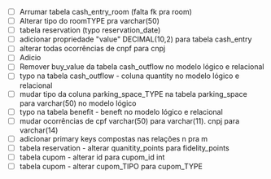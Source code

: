 - [ ] Arrumar tabela cash_entry_room (falta fk pra room)
- [ ] Alterar tipo do roomTYPE pra varchar(50)
- [ ] tabela reservation (typo reservation_date)
- [ ] adicionar propriedade "value" DECIMAL(10,2) para tabela cash_entry
- [ ] alterar todas ocorrências de cnpf para cnpj
- [ ] Adicio
- [ ] Remover buy_value da tabela cash_outflow no modelo lógico e relacional
- [ ] typo na tabela cash_outflow - coluna quantity no modelo lógico e relacional
- [ ] mudar tipo da coluna parking_space_TYPE na tabela parking_space para varchar(50) no modelo lógico
- [ ] typo na tabela benefit - beneft no modelo lógico e relacional
- [ ] mudar ocorrências de cpf varchar(50) para varchar(11). cnpj para varchar(14)
- [ ] adicionar primary keys compostas nas relações n pra m
- [ ] tabela reservation - alterar quanitity_points para fidelity_points
- [ ] tabela cupom - alterar id para cupom_id int
- [ ] tabela cupom - alterar cupom_TIPO para cupom_TYPE
